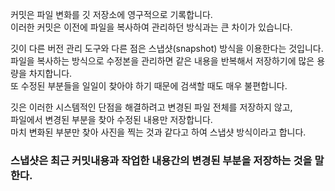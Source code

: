 커밋은 파일 변화를 깃 저장소에 영구적으로 기록합니다.  
이러한 커밋은 이전에 파일을 복사하여 관리하던 방식과는 큰 차이가 있습니다.  
  
깃이 다른 버전 관리 도구와 다른 점은 스냅샷(snapshot) 방식을 이용한다는 것입니다.  
파일을 복사하는 방식으로 수정본을 관리하면 같은 내용을 반복해서 저장하기에 많은 용량을 차지합니다.  
또 수정된 부분들을 일일이 찾아야 하기 때문에 검색할 때도 매우 불편합니다.  
  
깃은 이러한 시스템적인 단점을 해결하려고 변경된 파일 전체를 저장하지 않고,  
파일에서 변경된 부분을 찾아 수정된 내용만 저장합니다.  
마치 변화된 부분만 찾아 사진을 찍는 것과 같다고 하여 스냅샷 방식이라고 합니다.  
  
### 스냅샷은 최근 커밋내용과 작업한 내용간의 변경된 부분을 저장하는 것을 말한다.
